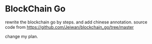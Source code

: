 # BlockChain Go

rewrite the blockchain go by steps. and add chinese annotation.
source code from https://github.com/Jeiwan/blockchain_go/tree/master

change my plan.


